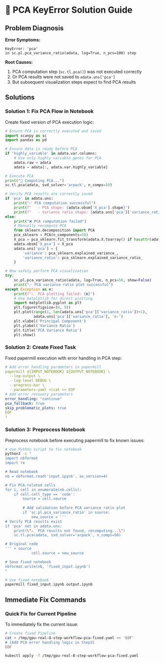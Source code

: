 # 🔧 PCA KeyError Solution Guide

## Problem Diagnosis

**Error Symptoms:**
```
KeyError: 'pca'
in sc.pl.pca_variance_ratio(adata, log=True, n_pcs=100) step
```

**Root Causes:**
1. PCA computation step (`sc.tl.pca()`) was not executed correctly
2. Or PCA results were not saved to `adata.uns['pca']`
3. But subsequent visualization steps expect to find PCA results

## Solutions

### Solution 1: Fix PCA Flow in Notebook
Create fixed version of PCA execution logic:

```python
# Ensure PCA is correctly executed and saved
import scanpy as sc
import pandas as pd

# Ensure data is ready before PCA
if 'highly_variable' in adata.var.columns:
    # Use only highly variable genes for PCA
    adata.raw = adata
    adata = adata[:, adata.var.highly_variable]

# Execute PCA
print("🔄 Computing PCA...")
sc.tl.pca(adata, svd_solver='arpack', n_comps=50)

# Verify PCA results are correctly saved
if 'pca' in adata.uns:
    print("✅ PCA computation successful")
    print(f"   - PCA shape: {adata.obsm['X_pca'].shape}")
    print(f"   - Variance ratio shape: {adata.uns['pca']['variance_ratio'].shape}")
else:
    print("❌ PCA computation failed")
    # Manually recompute PCA
    from sklearn.decomposition import PCA
    pca_sklearn = PCA(n_components=50)
    X_pca = pca_sklearn.fit_transform(adata.X.toarray() if hasattr(adata.X, 'toarray') else adata.X)
    adata.obsm['X_pca'] = X_pca
    adata.uns['pca'] = {
        'variance': pca_sklearn.explained_variance_,
        'variance_ratio': pca_sklearn.explained_variance_ratio_
    }

# Now safely perform PCA visualization
try:
    sc.pl.pca_variance_ratio(adata, log=True, n_pcs=50, show=False)
    print("✅ PCA variance ratio plot successful")
except Exception as e:
    print(f"⚠️  PCA plotting failed: {e}")
    # Use matplotlib for direct plotting
    import matplotlib.pyplot as plt
    plt.figure(figsize=(8, 5))
    plt.plot(range(1, len(adata.uns['pca']['variance_ratio'])+1), 
             adata.uns['pca']['variance_ratio'], 'o-')
    plt.xlabel('Principal Component')
    plt.ylabel('Variance Ratio')
    plt.title('PCA Variance Ratio')
    plt.show()
```

### Solution 2: Create Fixed Task

Fixed papermill execution with error handling in PCA step:

```yaml
# Add error handling parameters in papermill
papermill ${INPUT_NOTEBOOK} ${OUTPUT_NOTEBOOK} \
  --log-output \
  --log-level DEBUG \
  --progress-bar \
  --parameters-yaml <(cat << EOF
# Add error recovery parameters
error_handling: "continue"
pca_fallback: true
skip_problematic_plots: true
EOF
)
```

### Solution 3: Preprocess Notebook

Preprocess notebook before executing papermill to fix known issues:

```bash
# Use Python script to fix notebook
python3 -c "
import nbformat
import re

# Read notebook
nb = nbformat.read('input.ipynb', as_version=4)

# Fix PCA-related cells
for i, cell in enumerate(nb.cells):
    if cell.cell_type == 'code':
        source = cell.source
        
        # Add validation before PCA variance ratio plot
        if 'sc.pl.pca_variance_ratio' in source:
            new_source = '''
# Verify PCA results exist
if 'pca' not in adata.uns:
    print(\"⚠️  PCA results not found, recomputing...\")
    sc.tl.pca(adata, svd_solver='arpack', n_comps=50)

# Original code
''' + source
            cell.source = new_source

# Save fixed notebook
nbformat.write(nb, 'fixed_input.ipynb')
"

# Use fixed notebook
papermill fixed_input.ipynb output.ipynb
```

## Immediate Fix Commands

### Quick Fix for Current Pipeline
To immediately fix the current issue:

```bash
# Create fixed Pipeline
cat > /tmp/gpu-real-8-step-workflow-pca-fixed.yaml << 'EOF'
# [Add PCA error handling logic in Step3]
EOF

kubectl apply -f /tmp/gpu-real-8-step-workflow-pca-fixed.yaml
```